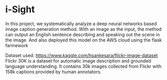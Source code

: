 # i-Sight
In this project, we systematically analyze a deep neural networks based image caption generation method. With an image as the input, the method can output an English sentence describing and speaking out the scene in the image. And also deployed this model on the AWS cloud using the flask farmework

Dataset used: https://www.kaggle.com/hsankesara/flickr-image-dataset
Flickr 30K is a dataset for automatic image description and grounded language understanding. It contains 30k images collected from Flickr with 158k captions provided by human annotators.

